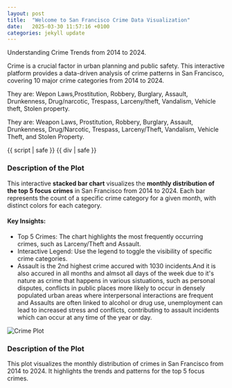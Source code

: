 ```yaml
---
layout: post
title:  "Welcome to San Francisco Crime Data Visualization"
date:   2025-03-30 11:57:16 +0100
categories: jekyll update
---
```


Understanding Crime Trends  from 2014  to 2024.

Crime is a crucial factor in urban planning and public safety. This interactive platform provides a data-driven analysis of crime patterns in San Francisco, covering 10 major crime categories from 2014 to 2024.

They are: Wepon Laws,Prostitution, Robbery, Burglary, Assault, Drunkenness, Drug/narcotic, Trespass, Larceny/theft, Vandalism, Vehicle theft, Stolen property.

They are: Weapon Laws, Prostitution, Robbery, Burglary, Assault, Drunkenness, Drug/Narcotic, Trespass, Larceny/Theft, Vandalism, Vehicle Theft, and Stolen Property.

<!-- Bokeh Plot -->
{{ script | safe }}
{{ div | safe }}

### Description of the Plot
This interactive **stacked bar chart** visualizes the **monthly distribution of the top 5 focus crimes** in San Francisco from 2014 to 2024. Each bar represents the count of a specific crime category for a given month, with distinct colors for each category.

#### Key Insights:
- Top 5 Crimes: The chart highlights the most frequently occurring crimes, such as Larceny/Theft and Assault.
- Interactive Legend: Use the legend to toggle the visibility of specific crime categories.
- Assault is the 2nd highest crime accured  with 1030 incidents.And it is also accured in all months and almsot all days of the week due to it's nature as crime that happens in various sistuations, such as personal disputes, conflicts in public places more likely to occur in densely populated urban areas where interpersonal interactions are frequent and  Assaults are often linked to alcohol or drug use, unemployment can lead to increased stress and conflicts, contributing to assault incidents which can occur at any time of the year or day.

![Crime Plot](assets/images/focus_crime_overyears.png)

### Description of the Plot
This plot visualizes the monthly distribution of crimes in San Francisco from 2014 to 2024. It highlights the trends and patterns for the top 5 focus crimes.